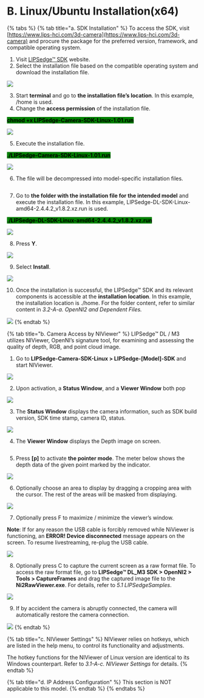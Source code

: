 # B. Linux/Ubuntu Installation(x64)

{% tabs %}
{% tab title="a. SDK Installation" %}
To access the SDK, visit [https://www.lips-hci.com/3d-camera](https://www.lips-hci.com/3d-camera) and procure the package for the preferred version, framework, and compatible operating system.

1. Visit [LIPSedge™ SDK](https://www.lips-hci.com/developer-documentation) website.
2. Select the installation file based on the compatible operating system and download the installation file.

![](<../../.gitbook/assets/global_camera/LinuxUbuntu Installation/0 (3).png>)

3. Start **terminal** and go to **the installation file’s location**. In this example, /home is used.
4. Change the **access permission** of the installation file.

<mark style="background-color:green;">**chmod +x LIPSedge-Camera-SDK-Linux-1.01.run**</mark>

![](<../../.gitbook/assets/global_camera/LinuxUbuntu Installation/1 (1).png>)

5. Execute the installation file.

<mark style="background-color:green;">**./LIPSedge-Camera-SDK-Linux-1.01.run**</mark>

![](<../../.gitbook/assets/global_camera/LinuxUbuntu Installation/2 (1).png>)

6. The file will be decompressed into model-specific installation files.

<figure><img src="../../.gitbook/assets/global_camera/LinuxUbuntu Installation/image.png" alt=""><figcaption></figcaption></figure>

7. Go to **the folder with the installation file for the intended model** and execute the installation file. In this example, LIPSedge-DL-SDK-Linux-amd64-2.4.4.2\_v1.8.2.xz.run is used.

<mark style="background-color:green;">**./LIPSedge-DL-SDK-Linux-amd64-2.4.4.2\_v1.8.2.xz.run**</mark>

![](<../../.gitbook/assets/global_camera/LinuxUbuntu Installation/4 (1).png>)

8. Press **Y**.

![](<../../.gitbook/assets/global_camera/LinuxUbuntu Installation/5 (1).png>)

9. Select **Install**.

![](<../../.gitbook/assets/global_camera/LinuxUbuntu Installation/6 (1).png>)

10. Once the installation is successful, the LIPSedge™ SDK and its relevant components is accessible at the **installation location**. In this example, the installation location is ./home. For the folder content, refer to similar content in _3.2-A-a. OpenNI2 and Dependent Files._

![](<../../.gitbook/assets/global_camera/LinuxUbuntu Installation/7 (1).png>)
{% endtab %}

{% tab title="b. Camera Access by NIViewer" %}
LIPSedge™ DL / M3 utilizes NIViewer, OpenNI’s signature tool, for examining and assessing the quality of depth, RGB, and point cloud image.

1. Go to **LIPSedge-Camera-SDK-Linux > LIPSedge-\[Model]-SDK** and start NIViewer.

![](<../../.gitbook/assets/global_camera/LinuxUbuntu Installation/8 (1).png>)

2. Upon activation, a **Status Window**, and a **Viewer Window** both pop

![](<../../.gitbook/assets/global_camera/LinuxUbuntu Installation/9 (1).png>)

3. The **Status Window** displays the camera information, such as SDK build version, SDK time stamp, camera ID, status.

![](<../../.gitbook/assets/global_camera/LinuxUbuntu Installation/10 (1).png>)

4. The **Viewer Window** displays the Depth image on screen.

<figure><img src="../../.gitbook/assets/global_camera/LinuxUbuntu Installation/image (22).png" alt=""><figcaption></figcaption></figure>

5. Press **\[p]** to activate **the pointer mode**. The meter below shows the depth data of the given point marked by the indicator.

![](<../../.gitbook/assets/global_camera/LinuxUbuntu Installation/12 (1).png>)

6. Optionally choose an area to display by dragging a cropping area with the cursor. The rest of the areas will be masked from displaying.

![](<../../.gitbook/assets/global_camera/LinuxUbuntu Installation/13 (1).png>)

7. Optionally press F to maximize / minimize the viewer’s window.

**Note**: If for any reason the USB cable is forcibly removed while NiViewer is functioning, an **ERROR! Device disconnected** message appears on the screen. To resume livestreaming, re-plug the USB cable.

![](<../../.gitbook/assets/global_camera/LinuxUbuntu Installation/14 (1) (1).png>)

8. Optionally press C to capture the current screen as a raw format file. To access the raw format file, go to **LIPSedge™ DL\_M3 SDK > OpenNI2 > Tools > CaptureFrames** and drag the captured image file to the **Ni2RawViewer.exe**. For details, refer to _5.1 LIPSedgeSamples_.

![](<../../.gitbook/assets/global_camera/LinuxUbuntu Installation/15 (1).png>)

9. If by accident the camera is abruptly connected, the camera will automatically restore the camera connection.

![](<../../.gitbook/assets/global_camera/LinuxUbuntu Installation/16 (1).png>)
{% endtab %}

{% tab title="c. NIViewer Settings" %}
NIViewer relies on hotkeys, which are listed in the help menu, to control its functionality and adjustments.&#x20;

The hotkey functions for the NIViewer of Linux version are identical to its Windows counterpart. Refer to _3.1-A-c. NIViewer Settings_ for details.
{% endtab %}

{% tab title="d. IP Address Configuration" %}
This section is NOT applicable to this model.
{% endtab %}
{% endtabs %}

